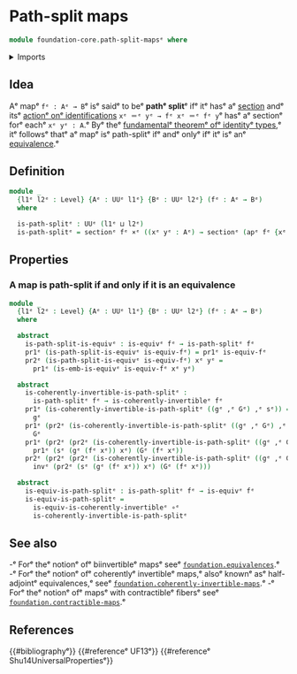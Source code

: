 # Path-split maps

```agda
module foundation-core.path-split-mapsᵉ where
```

<details><summary>Imports</summary>

```agda
open import foundation.action-on-identifications-functionsᵉ
open import foundation.dependent-pair-typesᵉ
open import foundation.universe-levelsᵉ

open import foundation-core.cartesian-product-typesᵉ
open import foundation-core.coherently-invertible-mapsᵉ
open import foundation-core.equivalencesᵉ
open import foundation-core.function-typesᵉ
open import foundation-core.identity-typesᵉ
open import foundation-core.sectionsᵉ
```

</details>

## Idea

Aᵉ mapᵉ `fᵉ : Aᵉ → B`ᵉ isᵉ saidᵉ to beᵉ **pathᵉ split**ᵉ ifᵉ itᵉ hasᵉ aᵉ
[section](foundation-core.sections.mdᵉ) andᵉ itsᵉ
[actionᵉ onᵉ identifications](foundation.action-on-identifications-functions.mdᵉ)
`xᵉ ＝ᵉ yᵉ → fᵉ xᵉ ＝ᵉ fᵉ y`ᵉ hasᵉ aᵉ sectionᵉ forᵉ eachᵉ `xᵉ yᵉ : A`.ᵉ Byᵉ theᵉ
[fundamentalᵉ theoremᵉ ofᵉ identityᵉ types](foundation.fundamental-theorem-of-identity-types.md),ᵉ
itᵉ followsᵉ thatᵉ aᵉ mapᵉ isᵉ path-splitᵉ ifᵉ andᵉ onlyᵉ ifᵉ itᵉ isᵉ anᵉ
[equivalence](foundation-core.equivalences.md).ᵉ

## Definition

```agda
module _
  {l1ᵉ l2ᵉ : Level} {Aᵉ : UUᵉ l1ᵉ} {Bᵉ : UUᵉ l2ᵉ} (fᵉ : Aᵉ → Bᵉ)
  where

  is-path-splitᵉ : UUᵉ (l1ᵉ ⊔ l2ᵉ)
  is-path-splitᵉ = sectionᵉ fᵉ ×ᵉ ((xᵉ yᵉ : Aᵉ) → sectionᵉ (apᵉ fᵉ {xᵉ = xᵉ} {yᵉ = yᵉ}))
```

## Properties

### A map is path-split if and only if it is an equivalence

```agda
module _
  {l1ᵉ l2ᵉ : Level} {Aᵉ : UUᵉ l1ᵉ} {Bᵉ : UUᵉ l2ᵉ} (fᵉ : Aᵉ → Bᵉ)
  where

  abstract
    is-path-split-is-equivᵉ : is-equivᵉ fᵉ → is-path-splitᵉ fᵉ
    pr1ᵉ (is-path-split-is-equivᵉ is-equiv-fᵉ) = pr1ᵉ is-equiv-fᵉ
    pr2ᵉ (is-path-split-is-equivᵉ is-equiv-fᵉ) xᵉ yᵉ =
      pr1ᵉ (is-emb-is-equivᵉ is-equiv-fᵉ xᵉ yᵉ)

  abstract
    is-coherently-invertible-is-path-splitᵉ :
      is-path-splitᵉ fᵉ → is-coherently-invertibleᵉ fᵉ
    pr1ᵉ (is-coherently-invertible-is-path-splitᵉ ((gᵉ ,ᵉ Gᵉ) ,ᵉ sᵉ)) =
      gᵉ
    pr1ᵉ (pr2ᵉ (is-coherently-invertible-is-path-splitᵉ ((gᵉ ,ᵉ Gᵉ) ,ᵉ sᵉ))) =
      Gᵉ
    pr1ᵉ (pr2ᵉ (pr2ᵉ (is-coherently-invertible-is-path-splitᵉ ((gᵉ ,ᵉ Gᵉ) ,ᵉ sᵉ)))) xᵉ =
      pr1ᵉ (sᵉ (gᵉ (fᵉ xᵉ)) xᵉ) (Gᵉ (fᵉ xᵉ))
    pr2ᵉ (pr2ᵉ (pr2ᵉ (is-coherently-invertible-is-path-splitᵉ ((gᵉ ,ᵉ Gᵉ) ,ᵉ sᵉ)))) xᵉ =
      invᵉ (pr2ᵉ (sᵉ (gᵉ (fᵉ xᵉ)) xᵉ) (Gᵉ (fᵉ xᵉ)))

  abstract
    is-equiv-is-path-splitᵉ : is-path-splitᵉ fᵉ → is-equivᵉ fᵉ
    is-equiv-is-path-splitᵉ =
      is-equiv-is-coherently-invertibleᵉ ∘ᵉ
      is-coherently-invertible-is-path-splitᵉ
```

## See also

-ᵉ Forᵉ theᵉ notionᵉ ofᵉ biinvertibleᵉ mapsᵉ seeᵉ
  [`foundation.equivalences`](foundation.equivalences.md).ᵉ
-ᵉ Forᵉ theᵉ notionᵉ ofᵉ coherentlyᵉ invertibleᵉ maps,ᵉ alsoᵉ knownᵉ asᵉ half-adjointᵉ
  equivalences,ᵉ seeᵉ
  [`foundation.coherently-invertible-maps`](foundation.coherently-invertible-maps.md).ᵉ
-ᵉ Forᵉ theᵉ notionᵉ ofᵉ mapsᵉ with contractibleᵉ fibersᵉ seeᵉ
  [`foundation.contractible-maps`](foundation.contractible-maps.md).ᵉ

## References

{{#bibliographyᵉ}} {{#referenceᵉ UF13ᵉ}} {{#referenceᵉ Shu14UniversalPropertiesᵉ}}